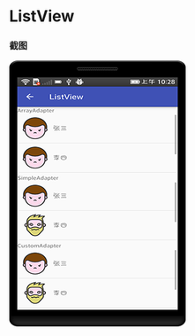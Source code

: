 # ListView

### 截图
![截图](https://github.com/BruceAnda/HMAndroid/blob/master/screenshot/day03/pic/pic4.png)